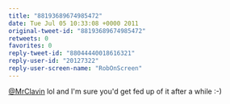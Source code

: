 ```yaml
---
title: "88193689674985472"
date: Tue Jul 05 10:33:08 +0000 2011
original-tweet-id: "88193689674985472"
retweets: 0
favorites: 0
reply-tweet-id: "88044440018616321"
reply-user-id: "20127322"
reply-user-screen-name: "RobOnScreen"
---
```

<a href="https://twitter.com/MrClavin">@MrClavin</a> lol and I'm sure you'd get fed up of it after a while :-)
